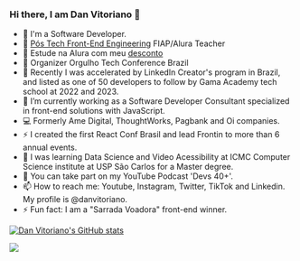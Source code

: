 ### Hi there, I am Dan Vitoriano 👋

- :rocket: I'm a Software Developer.
- 🩷 [Pós Tech Front-End Engineering](https://postech.fiap.com.br/curso/front-end-engineering/) FIAP/Alura Teacher
- 💙 Estude na Alura com meu [desconto](https://postech.fiap.com.br/curso/front-end-engineering/)
- 🌈 Organizer Orgulho Tech Conference Brazil
- 🥇 Recently I was accelerated by LinkedIn Creator's program in Brazil, and listed as one of 50 developers to follow by Gama Academy tech school at 2022 and 2023.
- 🔭 I’m currently working as a Software Developer Consultant specialized in front-end solutions with JavaScript.
- 💻 Formerly Ame Digital, ThoughtWorks, Pagbank and Oi companies.
- ⚡️ I created the first React Conf Brasil and lead Frontin to more than 6 annual events.
- 🌱 I was learning Data Science and Video Acessibility at ICMC Computer Science institute at USP São Carlos for a Master degree.
- 📖 You can take part on my YouTube Podcast 'Devs 40+'.
- 📫 How to reach me: Youtube, Instagram, Twitter, TikTok and Linkedin. My profile is @danvitoriano.
- ⚡ Fun fact: I am a "Sarrada Voadora" front-end winner.

[![Dan Vitoriano's GitHub stats](https://github-readme-stats.vercel.app/api?username=danvitoriano&show_icons=true)](https://github.com/danvitoriano/github-readme-stats)

<a href="https://github.com/danvitoriano/github-readme-stats"><img align="center" src="https://github-readme-stats.vercel.app/api/top-langs/?username=danvitoriano&langs_count=6" /></a>
